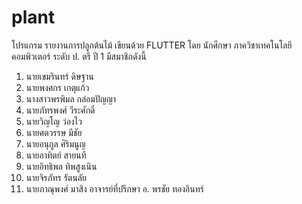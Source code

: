 # plant
โปรแกรม รายงานการปลูกต้นไม้ เขียนด้วย FLUTTER 
โดย นักศึกษา ภาควิชาเทคโนโลยีคอมพิวเตอร์ ระดับ ป. ตรี ปี 1 มีสมาชิกดังนี้
1. นายเขมรินทร์ ดิษฐาน					
2. นายพงศกร เกตุแก้ว						
3. นางสาวพรพิมล กล่อมปัญญา						
4. นายภัทรพงศ์ วีระศักดิ์						
5. นายวิญโญ ว่องไว						
6. นายศตวรรษ มีชัย					
7. นายอนุกูล ศิริมนูญ		
8. นายอาทิตย์ สายนที			
9. นายอิทธิพล ทิพสูงเนิน			
10. นายจิรภัทร รัตนลัย				
11. นายภาณุพงศ์ มาสิง
อาจารย์ที่ปรึกษา อ. พรชัย ทองอินทร์
